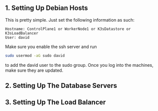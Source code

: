 ## 1. Setting Up Debian Hosts
This is pretty simple. Just set the following information as such:
```
Hostname: ControlPlane1 or WorkerNode1 or K3sDatastore or K3sLoadBalancer
User: david
```

Make sure you enable the ssh server and run 
```bash
sudo usermod -aG sudo david
```
to add the david user to the sudo group. Once you log into the machines, make sure they are updated.

## 2. Setting Up The Database Servers
## 3. Setting Up The Load Balancer